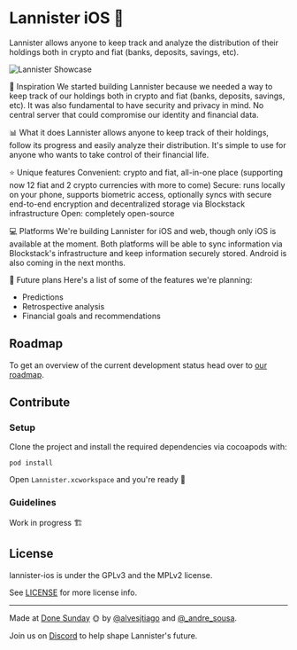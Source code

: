 # Lannister iOS 👑

Lannister allows anyone to keep track and analyze the distribution of their holdings both in crypto and fiat (banks, deposits, savings, etc).

![Lannister Showcase](https://user-images.githubusercontent.com/407470/59254807-c8fb3e80-8c28-11e9-8a14-dbe686d236c5.jpg)

💭 Inspiration
We started building Lannister because we needed a way to keep track of our holdings both in crypto and fiat (banks, deposits, savings, etc). It was also fundamental to have security and privacy in mind. No central server that could compromise our identity and financial data.

📊 What it does
Lannister allows anyone to keep track of their holdings, follow its progress and easily analyze their distribution. It's simple to use for anyone who wants to take control of their financial life.

⭐️ Unique features
Convenient: crypto and fiat, all-in-one place (supporting now 12 fiat and 2 crypto currencies with more to come)
Secure: runs locally on your phone, supports biometric access, optionally syncs with secure end-to-end encryption and decentralized storage via Blockstack infrastructure
Open: completely open-source

💻 Platforms
We're building Lannister for iOS and web, though only iOS is available at the moment. Both platforms will be able to sync information via Blockstack's infrastructure and keep information securely stored. Android is also coming in the next months.

🔮 Future plans
Here's a list of some of the features we're planning:

- Predictions
- Retrospective analysis
- Financial goals and recommendations

## Roadmap

To get an overview of the current development status head over to [our roadmap](https://github.com/lannister-capital/lannister-ios/projects/1).

## Contribute

### Setup

Clone the project and install the required dependencies via cocoapods with:

`pod install`

Open `Lannister.xcworkspace` and you're ready 🎉

### Guidelines

Work in progress 🏗

## License

lannister-ios is under the GPLv3 and the MPLv2 license.

See [LICENSE](https://github.com/lannister-capital/lannister-ios/blob/master/LICENSE.md) for more license info.

---

Made at [Done Sunday](http://donesunday.com/) 🌞 by [@alvesjtiago](https://twitter.com/alvesjtiago) and [@\_andre_sousa](https://twitter.com/_andre_sousa).

Join us on [Discord](https://discord.gg/JpCBs2X) to help shape Lannister's future.
